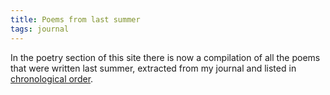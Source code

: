 ```yaml
---
title: Poems from last summer
tags: journal
---
```


In the poetry section of this site there is now a compilation of all the
poems that were written last summer, extracted from my journal and
listed in [chronological order](all.poems#sec6).


